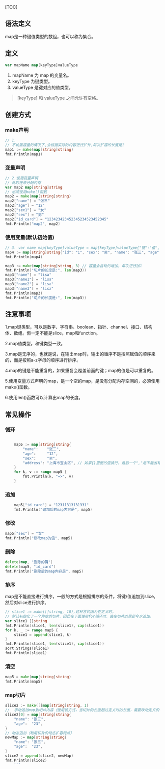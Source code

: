 [TOC]
## 语法定义

map是一种键值类型的数组，也可以称为集合。

## 定义

```go
var mapName map[keyType]valueType
```
1. mapName 为 map 的变量名。
2. keyType 为键类型。
3. valueType 是键对应的值类型。

> [keyType] 和 valueType 之间允许有空格。

## 创建方式

### make声明

```go
// 1.
// 不设置容量的情况下,会根据实际的内容进行扩升,每次扩容的长度是1
map1 := make(map[string]string)
fmt.Println(map1)
```

### 变量声明

```go
// 2.使用变量声明
// 此时还未分配内存
var map2 map[string]string
// 必须使用make()函数    
map2 = make(map[string]string) 
map2["name"] = "张三"
map2["age"] = "12"
map2["sex1"] = "女"
map2["sex"] = "男"
map2["id_card"] = "123423423452345234523452345"
fmt.Println("map2", map2)
```

### 使用变量(默认初始值)

```go
// 3. var name map[keyType]valueType = map[keyType]valueType{"键":"值","键":"值"}
map4 := map[string]string{"id": "1", "sex": "男", "name": "张三", "age": "12"}
fmt.Println(map4)

map3 := make(map[string]string, 3) // 容量会自动的增加，每次进行加1
fmt.Println("切片的长度是:", len(map3))
map3["name"] = "lisa"
map3["name1"] = "lisa"
map3["name2"] = "lisa"
map3["name3"] = "lisa"
fmt.Println(map3)
fmt.Println("切片的长度是:", len(map3))
```

## 注意事项

1.map键类型，可以是数字、字符串、boolean、指针、channel、接口、结构体、数组。但一定不能是slice，map和function。

2.map值类型，和键类型一致。

3.map是无序的，也就是说，在输出map时，输出的循序不是按照赋值的顺序来的，而是按照a-z字母的顺序进行排序。

4.map的键是不能重复的，如果重复会覆盖前面的键；map的值是可以重复的。

5.使用变量方式声明的map，是一个空的map，是没有分配内存空间的，必须使用make()函数。

6.使用len()函数可以计算出map的长度。

## 常见操作

### 循环
```go

	map5 := map[string]string{
		"name":    "张三",
		"age":     "12",
		"sex":     "男",
		"address": "上海市宝山区", // 如果{}里面的值换行，最后一个","是不能省略的。
	}
	for k, v := range map5 {
		fmt.Println(k, "=>", v)
	}
```

### 追加

```go
	map5["id_card"] = "12311313131331"
	fmt.Println("追加后的map内容是", map5)
```

### 修改

```go
map5["sex"] = "女"
fmt.Println("修改map的值", map5)
```

### 删除

```go
delete(map, "删除的键")
delete(map5, "id_card")
fmt.Println("删除后的map内容是", map5)
```

### 排序

map是不能直接进行排序，一般的方式是根据排序的条件，将键/值追加到slice，然后对slice进行排序。
```go
// slice1 := make([]string, 10),这种方式因为在定义时，
// 默认初始化了一个为空的切片，因此在下面使用for循环时，会在切片的尾部今夕追加。
var slice1 []string
fmt.Println(slice1, len(slice1), cap(slice1))
for k, _ := range map5 {
	slice1 = append(slice1, k)
}
fmt.Println(slice1, len(slice1), cap(slice1))
sort.Strings(slice1)
fmt.Println(slice1)
```

### 清空

```go
map5 = make(map[string]string)
fmt.Println(map5)
```

### map切片

```go
slice2 := make([]map[string]string, 1)
//  手动追加map到切片内容（使用该方式，当切片的长度超过定义时的长度，需要改动定义的切片长度）
slice2[0] = map[string]string{
	"name": "张三",
	"age":  "23",
}
// 动态追加（利用切片的动态扩容特点）
newMap := map[string]string{
	"name": "张三",
	"age":  "23",
}
slice2 = append(slice2, newMap)
fmt.Println(slice2)
	```